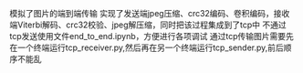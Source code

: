 模拟了图片的端到端传输
实现了发送端jpeg压缩、crc32编码、卷积编码，接收端Viterbi解码、crc32校验、jpeg解压缩，同时把该过程集成到了tcp中
不通过tcp发送使用文件end_to_end.ipynb，方便进行各项调试
通过tcp传输图片需要先在一个终端运行tcp_receiver.py,然后再在另一个终端运行tcp_sender.py,前后顺序不能乱


